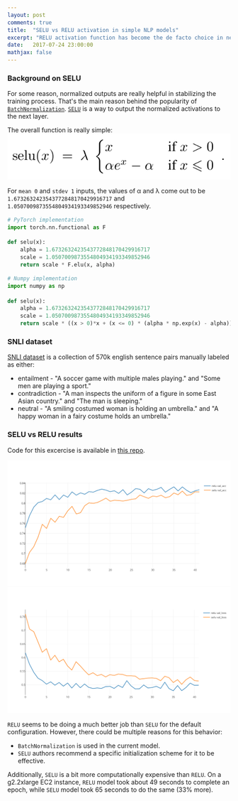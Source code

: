```yaml
---
layout: post
comments: true
title:  "SELU vs RELU activation in simple NLP models"
excerpt: "RELU activation function has become the de facto choice in neural networks these days. Few weeks ago, some researchers proposed Scaled Exponential Linear Unit (SELU) activation function. They show a far better convergence using SELU. In this post, I am posting a simple comparison of SELU against RELU using a simple BoW model on SNLI dataset."
date:   2017-07-24 23:00:00
mathjax: false
---
```


### Background on SELU

For some reason, normalized outputs are really helpful in stabilizing the training process. That's the main reason behind the popularity of [`BatchNormalization`](https://arxiv.org/abs/1502.03167). [`SELU`](https://arxiv.org/abs/1706.02515) is a way to output the normalized activations to the next layer.

The overall function is really simple:
<img src="/assets/selu.png">

For `mean 0` and `stdev 1` inputs, the values of α and λ come out to be `1.6732632423543772848170429916717` and `1.0507009873554804934193349852946` respectively.

```python
# PyTorch implementation
import torch.nn.functional as F

def selu(x):
    alpha = 1.6732632423543772848170429916717
    scale = 1.0507009873554804934193349852946
    return scale * F.elu(x, alpha)
```

```python
# Numpy implementation
import numpy as np

def selu(x):
    alpha = 1.6732632423543772848170429916717
    scale = 1.0507009873554804934193349852946
    return scale * ((x > 0)*x + (x <= 0) * (alpha * np.exp(x) - alpha))
```

### SNLI dataset

[SNLI dataset](https://nlp.stanford.edu/projects/snli/) is a collection of 570k english sentence pairs manually labeled as either:
- entailment - "A soccer game with multiple males playing." and "Some men are playing a sport."
- contradiction - "A man inspects the uniform of a figure in some East Asian country." and "The man is sleeping."
- neutral - "A smiling costumed woman is holding an umbrella." and "A happy woman in a fairy costume holds an umbrella."

### SELU vs RELU results

Code for this excercise is available in [this repo](https://github.com/hardikp/selu_snli).

<img src="/assets/val_acc.png">
<img src="/assets/val_loss.png">

`RELU` seems to be doing a much better job than `SELU` for the default configuration. However, there could be multiple reasons for this behavior:
- `BatchNormalization` is used in the current model.
- `SELU` authors recommend a specific initialization scheme for it to be effective.

Additionally, `SELU` is a bit more computationally expensive than `RELU`. On a g2.2xlarge EC2 instance, `RELU` model took about 49 seconds to complete an epoch, while `SELU` model took 65 seconds to do the same (33% more).
